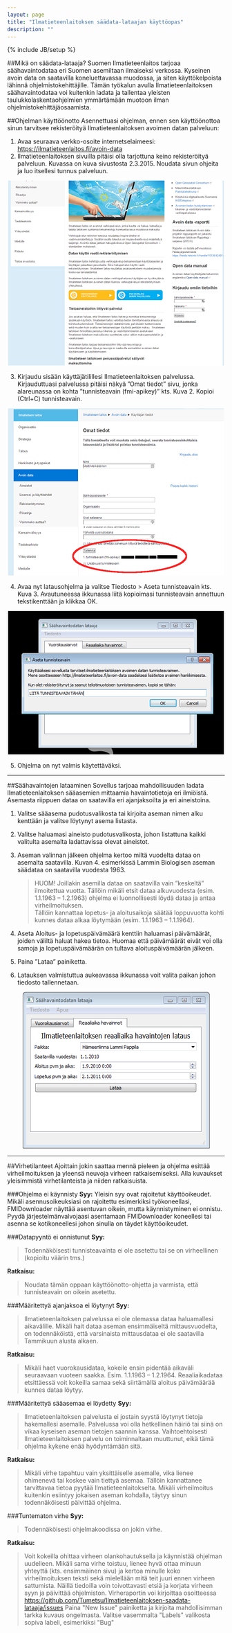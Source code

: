 ```yaml
---
layout: page
title: "Ilmatieteenlaitoksen säädata-lataajan käyttöopas"
description: ""
---
```

{% include JB/setup %}


##Mikä on säädata-lataaja?
Suomen Ilmatieteenlaitos tarjoaa säähavaintodataa eri Suomen asemiltaan ilmaiseksi verkossa. Kyseinen avoin data on saatavilla koneluettavassa muodossa, ja siten käyttökelpoista lähinnä ohjelmistokehittäjille. Tämän työkalun avulla Ilmatieteenlaitoksen säähavaintodataa voi kuitenkin ladata ja tallentaa yleisten taulukkolaskentaohjelmien ymmärtämään muotoon ilman ohjelmistokehittäjäosaamista.

##Ohjelman käyttöönotto
Asennettuasi ohjelman, ennen sen käyttöönottoa sinun tarvitsee rekisteröityä Ilmatieteenlaitoksen avoimen datan palveluun:

 1. Avaa seuraava verkko-osoite internetselaimeesi: https://ilmatieteenlaitos.fi/avoin-data
 2. Ilmatieteenlaitoksen sivuilla pitäisi olla tarjottuna keino rekisteröityä palveluun. Kuvassa on kuva sivustosta 2.3.2015. Noudata sivun ohjeita ja luo itsellesi tunnus palveluun. 
    
<div style="text-align:center"><img src ="../assets/images/fmi_guide1.png" /></div>

 3. Kirjaudu sisään käyttäjätilillesi Ilmatieteenlaitoksen palvelussa. Kirjauduttuasi palvelussa pitäisi näkyä ”Omat tiedot” sivu, jonka alareunassa on kohta ”tunnisteavain (fmi-apikey)” kts. Kuva 2. Kopioi (Ctrl+C) tunnisteavain. 
    
<div style="text-align:center"><img src ="../assets/images/fmi_guide2.png" /></div>

 4. Avaa nyt latausohjelma ja valitse Tiedosto > Aseta tunnisteavain kts. Kuva 3. Avautuneessa ikkunassa liitä kopioimasi tunnisteavain annettuun tekstikenttään ja klikkaa OK. 
    
<div style="text-align:center"><img src ="../assets/images/fmi_guide3.png" /></div>

 5. Ohjelma on nyt valmis käytettäväksi.


----------

##Säähavaintojen lataaminen
Sovellus tarjoaa mahdollisuuden ladata Ilmatieteenlaitoksen sääasemien mittaamia havaintotietoja eri ilmiöistä. 
Asemasta riippuen dataa on saatavilla eri ajanjaksoilta ja eri aineistoina.

1.  Valitse sääasema pudotusvalikosta tai kirjoita aseman nimen alku kenttään ja valitse löytynyt asema listasta. 
2.  Valitse haluamasi aineisto pudotusvalikosta, johon listattuna kaikki valitulta asemalta ladattavissa olevat aineistot.
3.  Aseman valinnan jälkeen ohjelma kertoo miltä vuodelta dataa on asemalta saatavilla.  Kuvan 4. esimerkissä Lammin Biologisen aseman säädataa on saatavilla vuodesta 1963. 

	> HUOM! Joillakin asemilla dataa on saatavilla vain ”keskeltä” ilmoitettua 
	vuotta. Tällöin mikäli etsit dataa alkuvuodesta (esim. 1.1.1963 – 
	1.2.1963) ohjelma ei luonnollisesti löydä dataa ja antaa 
	virheilmoituksen.  
	Tällöin kannattaa lopetus- ja aloitusaikoja säätää loppuvuotta kohti 
	kunnes dataa alkaa löytymään (esim. 1.1.1963 – 1.1.1964). 

4.   Aseta Aloitus- ja lopetuspäivämäärä kenttiin haluamasi päivämäärät, joiden väliltä haluat hakea 
tietoa. Huomaa että päivämäärät eivät voi olla samoja ja lopetuspäivämäärän on tultava 
aloituspäivämäärän jälkeen.
5.   Paina ”Lataa” painiketta. 
6. Latauksen valmistuttua aukeavassa ikkunassa voit valita paikan johon tiedosto tallennetaan. 

<div style="text-align:center"><img src ="../assets/images/finnish-screen.png" /></div>

----------


##Virhetilanteet
Ajoittain jokin saattaa mennä pieleen ja ohjelma esittää virheilmoituksen ja yleensä neuvoja virheen 
ratkaisemiseksi. Alla kuvaukset yleisimmistä virhetilanteista ja niiden ratkaisuista. 

###Ohjelma ei käynnisty
**Syy:**
Yleisin syy ovat rajoitetut käyttöoikeudet. Mikäli asennusoikeuksiasi on rajoitettu esimerkiksi työkoneellasi, FMIDownloader
näyttää asentuvan oikein, mutta käynnistyminen ei onnistu. Pyydä järjestelmänvalvojaasi asentamaan FMIDownloader koneellesi tai 
asenna se kotikoneellesi johon sinulla on täydet käyttöoikeudet.

###Datapyyntö ei onnistunut 
**Syy:** 

> Todennäköisesti tunnisteavainta ei ole asetettu tai se on virheellinen
> (kopioitu väärin tms.)

**Ratkaisu:**  

> Noudata tämän oppaan käyttöönotto-ohjetta ja varmista, että
> tunnisteavain on oikein  asetettu.

###Määritettyä ajanjaksoa ei löytynyt 
**Syy:**  

> Ilmatieteenlaitoksen palvelussa ei ole olemassa dataa haluamallesi
> aikavälille. Mikäli hait  dataa aseman ensimmäiseltä mittausvuodelta,
> on todennäköistä, että varsinaista  mittausdataa ei ole saatavilla
> Tammikuun alusta alkaen.

**Ratkaisu:**  

> Mikäli haet vuorokausidataa, kokeile ensin pidentää aikaväli
> seuraavaan vuoteen saakka.  Esim. 1.1.1963 – 1.2.1964. Reaaliaikadataa
> etsittäessä voit kokeilla samaa sekä siirtämällä  aloitus päivämäärää
> kunnes dataa löytyy.

###Määritettyä sääasemaa ei löydetty 
**Syy:**  

> Ilmatieteenlaitoksen palvelusta ei jostain syystä löytynyt tietoja
> hakemallesi asemalle.  Palvelussa voi olla hetkellinen häiriö tai
> siinä on vikaa kyseisen aseman tietojen saannin  kanssa.
> Vaihtoehtoisesti Ilmatieteenlaitoksen palvelu on toiminnaltaan
> muuttunut, eikä tämä  ohjelma kykene enää hyödyntämään sitä.

**Ratkaisu:**  

> Mikäli virhe tapahtuu vain yksittäiselle asemalle, vika lienee
> ohimenevä tai koskee vain  tiettyä asemaa. Tällöin kannattanee
> tarvittavaa tietoa pyytää Ilmatieteenlaitokselta. Mikäli 
> virheilmoitus kuitenkin esiintyy jokaisen aseman kohdalla, täytyy
> sinun todennäköisesti  päivittää ohjelma.

###Tuntematon virhe 
**Syy:**  

> Todennäköisesti ohjelmakoodissa on jokin virhe.

**Ratkaisu:**  

> Voit kokeilla ohittaa virheen olankohautuksella ja käynnistää ohjelman
> uudelleen. Mikäli  sama virhe toistuu, lienee hyvä ottaa minuun
> yhteyttä (kts. ensimmäinen sivu) ja kertoa  minulle koko
> virheilmoituksen teksti sekä mielellään mitä teit juuri ennen virheen 
> sattumista. Näillä tiedoilla voin toivottavasti etsiä ja korjata
> virheen syyn ja päivittää  ohjelmiston. Virheraportin voi kirjoittaa osoitteessa https://github.com/Tumetsu/Ilmatieteenlaitoksen-saadata-lataaja/issues 
> Paina "New Issue" painiketta ja kirjoita mahdollisimman tarkka kuvaus ongelmasta. Valitse vasemmalta "Labels" valikosta sopiva labeli, esimerkiksi "Bug"
